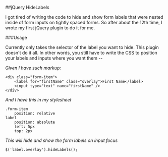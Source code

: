 ##jQuery HideLabels

I got tired of writing the code to hide and show form labels that were nested inside of form inputs on tightly spaced forms.  So after about the 12th time, I wrote my first jQuery plugin to do it for me.

###Usage

Currently only takes the selector of the label you want to hide.  This plugin doesn't do it all.  In other words, you still have to write the CSS to position your labels and inputs where you want them --

*Given I have such markup:*

    <div class="form-item">
        <label for="firstName" class="overlay">First Name</label>
        <input type="text" name="firstName" />
    </div>

*And I have this in my stylesheet*

    .form-item
        position: relative
    label
        position: absolute
        left: 5px
        top: 2px

*This will hide and show the form labels on input focus*

    $('label.overlay').hideLabels();